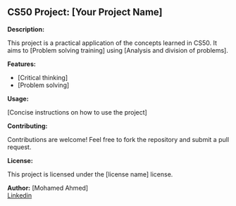 ## CS50 Project: [Your Project Name]

**Description:**

This project is a practical application of the concepts learned in CS50. It aims to [Problem solving training] using [Analysis and division of problems].

**Features:**

* [Critical thinking]
* [Problem solving]

**Usage:**

[Concise instructions on how to use the project]

**Contributing:**

Contributions are welcome! Feel free to fork the repository and submit a pull request.

**License:**

This project is licensed under the [license name] license.

**Author:**
[Mohamed Ahmed] <br>
<a href="www.linkedin.com/in/mohamed-ahmed-9239a431a">Linkedin</a>
